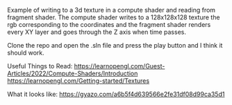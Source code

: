 Example of writing to a 3d texture in a compute shader and reading from fragment shader. The compute shader writes to a 128x128x128 texture the rgb corresponding to the coordinates and the fragment shader renders every XY layer and goes through the Z axis when time passes.

Clone the repo and open the .sln file and press the play button and I think it should work.

Useful Things to Read:
https://learnopengl.com/Guest-Articles/2022/Compute-Shaders/Introduction
https://learnopengl.com/Getting-started/Textures

What it looks like:
https://gyazo.com/a6b5f4d639566e2fe31df08d99ca35d1
